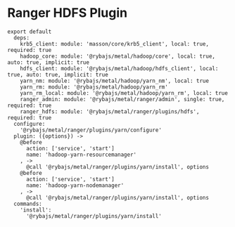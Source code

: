 # Ranger HDFS Plugin

    export default
      deps:
        krb5_client: module: 'masson/core/krb5_client', local: true, required: true
        hadoop_core: module: '@rybajs/metal/hadoop/core', local: true, auto: true, implicit: true
        hdfs_client: module: '@rybajs/metal/hadoop/hdfs_client', local: true, auto: true, implicit: true
        yarn_nm: module: '@rybajs/metal/hadoop/yarn_nm', local: true
        yarn_rm: module: '@rybajs/metal/hadoop/yarn_rm'
        yarn_rm_local: module: '@rybajs/metal/hadoop/yarn_rm', local: true
        ranger_admin: module: '@rybajs/metal/ranger/admin', single: true, required: true
        ranger_hdfs: module: '@rybajs/metal/ranger/plugins/hdfs', required: true
      configure:
        '@rybajs/metal/ranger/plugins/yarn/configure'
      plugin: ({options}) ->
        @before
          action: ['service', 'start']
          name: 'hadoop-yarn-resourcemanager'
        , ->
          @call '@rybajs/metal/ranger/plugins/yarn/install', options
        @before
          action: ['service', 'start']
          name: 'hadoop-yarn-nodemanager'
        , ->
          @call '@rybajs/metal/ranger/plugins/yarn/install', options
      commands:
        'install':
          '@rybajs/metal/ranger/plugins/yarn/install'
